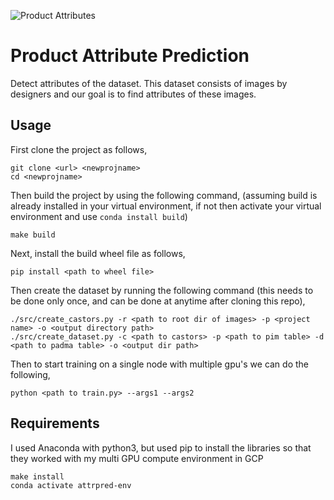 ![Product Attributes](https://github.com/karanrampal/attribute-prediction/actions/workflows/main.yaml/badge.svg)

# Product Attribute Prediction
Detect attributes of the dataset. This dataset consists of images by designers and our goal is to find attributes of these images.

## Usage
First clone the project as follows,
```
git clone <url> <newprojname>
cd <newprojname>
```
Then build the project by using the following command, (assuming build is already installed in your virtual environment, if not then activate your virtual environment and use `conda install build`)
```
make build
```
Next, install the build wheel file as follows,
```
pip install <path to wheel file>
```
Then create the dataset by running the following command (this needs to be done only once, and can be done at anytime after cloning this repo),
```
./src/create_castors.py -r <path to root dir of images> -p <project name> -o <output directory path>
./src/create_dataset.py -c <path to castors> -p <path to pim table> -d <path to padma table> -o <output dir path>
```
Then to start training on a single node with multiple gpu's we can do the following,
```
python <path to train.py> --args1 --args2
```

## Requirements
I used Anaconda with python3, but used pip to install the libraries so that they worked with my multi GPU compute environment in GCP

```
make install
conda activate attrpred-env
```
